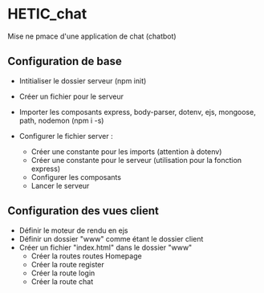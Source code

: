 # HETIC_chat

Mise ne pmace d'une application de chat (chatbot)

## Configuration de base
- Intitialiser le dossier serveur (npm init) 
- Créer un fichier pour le serveur 
- Importer les composants express, body-parser, dotenv, ejs, mongoose, path, nodemon (npm i -s) 
- Configurer le fichier server : 

    - Créer une constante pour les imports (attention à dotenv) 
    - Créer une constante pour le serveur (utilisation pour la fonction express) 
    - Configurer les composants
    - Lancer le serveur 

## Configuration des vues client
- Définir le moteur de rendu en ejs
- Définir un dossier "www" comme étant le dossier client
- Créer un fichier "index.html" dans le dossier "www"
    - Créer la routes routes Homepage
    - Créer la route register
    - Créer la route login
    - Créer la route chat

